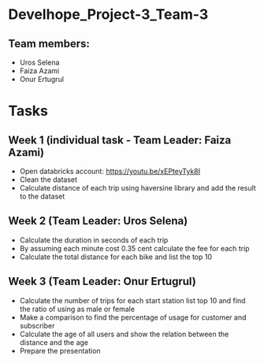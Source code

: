 # Develhope_Project-3_Team-3
## Team members:
- Uros Selena
- Faiza Azami
- Onur Ertugrul
# Tasks
## Week 1 (individual task - Team Leader: Faiza Azami)
- Open databricks account: https://youtu.be/xEPteyTyk8I
- Clean the dataset
- Calculate distance of each trip using haversine library and add the result to the dataset
## Week 2 (Team Leader: Uros Selena)
- Calculate the duration in seconds of each trip
- By assuming each minute cost 0.35 cent calculate the fee for each trip
- Calculate the total distance for each bike and list the top 10
## Week 3 (Team Leader: Onur Ertugrul)
- Calculate the number of trips for each start station list top 10 and find the ratio of using as male or female
- Make a comparison to find the percentage of usage for customer and subscriber
- Calculate the age of all users and show the relation between the distance and the age
- Prepare the presentation
